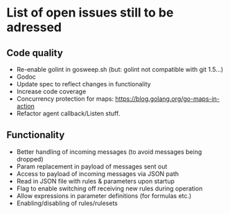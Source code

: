 # List of open issues still to be adressed

## Code quality

- Re-enable golint in gosweep.sh (but: golint not compatible with git 1.5…)
- Godoc
- Update spec to reflect changes in functionality
- Increase code coverage
- Concurrency protection for maps: https://blog.golang.org/go-maps-in-action
- Refactor agent callback/Listen stuff.

## Functionality

- Better handling of incoming messages (to avoid messages being dropped)
- Param replacement in payload of messages sent out
- Access to payload of incoming messages via JSON path
- Read in JSON file with rules & parameters upon startup
- Flag to enable switching off receiving new rules during operation
- Allow expressions in parameter definitions (for formulas etc.)
- Enabling/disabling of rules/rulesets
